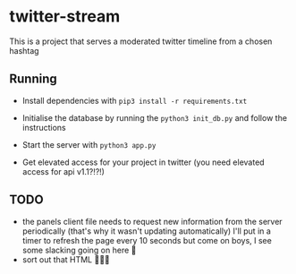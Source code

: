 # twitter-stream

This is a project that serves a moderated twitter timeline from a chosen hashtag

## Running

-   Install dependencies with `pip3 install -r requirements.txt`

-   Initialise the database by running the `python3 init_db.py` and follow the instructions

-   Start the server with `python3 app.py`

-   Get elevated access for your project in twitter (you need elevated access for api v1.1?!?!)

## TODO

- the panels client file needs to request new information from the server periodically
  (that's why it wasn't updating automatically)
	I'll put in a timer to refresh the page every 10 seconds but come on boys, I see some slacking going on here 👀
- sort out that HTML 🤮🤮🤮

